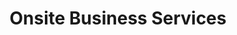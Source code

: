 ---
title: "Onsite Business Services"
url: /mesa/onsite-business-services/
shop: office supplies
---